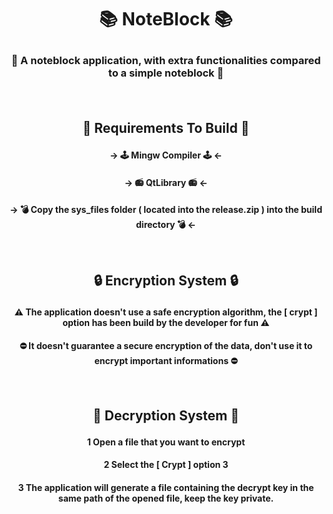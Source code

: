 # <p align="center"> 📚 NoteBlock 📚 <p>
### <p align="center"> 📘 A noteblock application, with extra functionalities compared to a simple noteblock 📘 <p><br>

## <p align="center">🔨 Requirements To Build 🔨</p>
#### <p align="center">-> 🕹️ Mingw Compiler 🕹️ <- </p>
#### <p align="center">-> 📻 QtLibrary 📻 <- </p>
#### <p align="center">-> 💣 Copy the sys_files folder ( located into the release.zip ) into the build directory 💣 <- </p><br>

## <p align="center">🔒 Encryption System 🔒</p>
#### <p align="center"> ⚠️ The application doesn't use a safe encryption algorithm, the [ crypt ] option has been build by the developer for fun ⚠️</p>
#### <p align="center"> ⛔ It doesn't guarantee a secure encryption of the data, don't use it to encrypt important informations ⛔ </p><br>

## <p align="center">🔏 Decryption System 🔏</p>
#### <p align="center"> 1️ Open a file that you want to encrypt </p>
#### <p align="center"> 2️️ Select the [ Crypt ] option 3️</p>
#### <p align="center"> 3️️ The application will generate a file containing the decrypt key in the same path of the opened file, keep the key private. </p><br>
